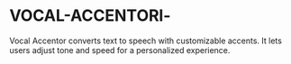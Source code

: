 # VOCAL-ACCENTORl-
Vocal Accentor converts text to speech with customizable accents. It lets users adjust tone and speed for a personalized experience.
